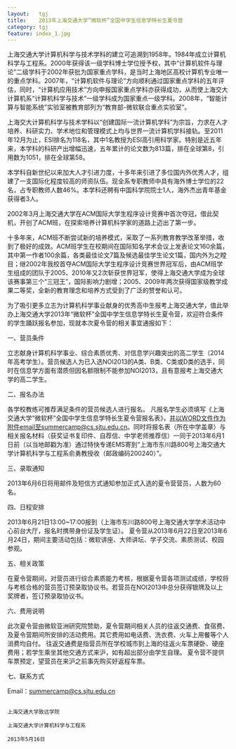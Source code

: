 ```yaml
---
layout:   tgj
title:    2013年上海交通大学“微软杯”全国中学生信息学特长生夏令营
category: tgj
feature: index_1.jpg
---
```


上海交通大学计算机科学与技术学科的建立可追溯到1958年。1984年成立计算机科学与工程系。<!--break-->2000年获得该一级学科博士学位授予权，其中“计算机软件与理论”二级学科于2002年获批为国家重点学科，是当时上海地区高校计算机专业唯一的重点学科。2007年，“计算机软件与理论”方向顺利通过国家重点学科的五年评估，同时，“计算机应用技术”方向申报国家重点学科亦获得成功，从而使上海交大计算机系“计算机科学与技术”一级学科成为国家重点一级学科。2008年，“智能计算与智能系统”实验室被教育部列为“教育部-微软联合重点实验室”。

上海交大计算机科学与技术学科以“创建国际一流计算机学科”为宗旨，力求在人才培养、科研实力、学术地位和管理模式上均与世界一流计算机学科接轨。至2011年12月为止，ESI排名为118名，其中1名教授为ESI高引用科学家。特别是近五年来，本学科的科研产出增幅迅速，五年累计的论文数为813篇，排在全球第8，引用数为1051，排在全球第58。

本学科自新世纪以来加大人才引进力度，十多年来引进了多位国内外优秀人才，组建了一支国际化程度较高的师资队伍。现全系专职教师中具有海外博士学位的22名，占专职教师人数46%。本学科还聘有中国科学院院士1人，海外杰出青年基金获得者3人。

2002年3月上海交通大学在ACM国际大学生程序设计竞赛中首次夺冠，借此契机，开创了ACM班，在探索培养计算机科学家的道路上迈出了第一步。

十多年来，ACM班不断尝试新的培养模式，采取了一系列教育教学改革举措，收到了极好的成效。ACM班学生在校期间在国际知名学术会议上发表论文160余篇，其中第一作者100余篇，各类最佳论文7篇及候选最佳学生论文1篇，国内外为之瞠目；继2002年我校首夺ACM国际大学生程序设计竞赛世界冠军后，由ACM班学生组成的团队于2005、2010年又2次斩获世界冠军，使得上海交通大学成为全球该赛事第三个“三冠王”，国际影响力剧增；2005、2009年两次获得国家级教学成果二等奖，全新的教育理念和培养方式受到了广泛的赞誉和认可。

为了吸引更多立志为计算机科学事业献身的优秀高中生报考上海交通大学，值此举办上海交通大学2013年“微软杯”全国中学生信息学特长生夏令营，欢迎符合条件的学生踊跃报名参加，现就本次夏令营的相关事宜通报如下：

一、营员条件

立志献身计算机科学事业、综合素质优秀、对信息学兴趣突出的高二学生（2014年高考学生）。营员候选人为已入选NOI2013的A类、B类、C类或D类的选手，同时在信息学方面有潜质但因名额限制不能参加NOI2013，且有意报考上海交通大学的高二学生。

二、报名办法

各学校教练可推荐满足条件的营员候选人进行报名。 凡报名学生必须填写《上海交通大学“微软杯”全国中学生信息学特长生夏令营报名表》，并以WORD文件作为附件email至summercamp@cs.sjtu.edu.cn。同时将报名表（所在中学盖章）与相关报名材料（获奖证书复印件、自荐信、中学老师推荐信）一同于2013年6月1日前（以当地邮戳为准）通过特快专递EMS寄到“上海市东川路800号上海交通大学计算机科学与工程系俞勇教授收（邮政编码200240）”。

三、录取通知

2013年6月6日将用邮件及短信方式通知参加正式入选的夏令营营员，人数为60名。

四、日程安排

2013年6月21日13:00~17:00报到（上海市东川路800号上海交通大学学术活动中心前台大厅，报名时携带身份证及学生证）。 夏令营从2013年6月22日至2013年6月24日，期间主要活动包括：微软讲座、大师讲坛、学子交流、素质测试、校园参观。

五、相关政策

在夏令营期间，对营员进行综合素质能力考核，根据夏令营各项测试成绩，学校将与考核合格的营员签订预录取协议书。若营员在NOI2013中总分获得银牌及以上奖牌者，签订预录取协议书。

六、费用说明

此次夏令营由微软亚洲研究院赞助，夏令营期间相关人员的往返交通费、食宿费、及夏令营期间所安排的活动费用。其它费用如电话费、洗衣费、火车上用餐等个人消费均自付。 往返交通费是指营员所在学校城市到上海的往返火车票硬卧、硬座费用；若学生乘坐其他交通方式来沪，如有超出部分由学生自理。 夏令营不提供车票预定，望营员在来沪之前事先购买好返程车票。

七、联系方式

Email：summercamp@cs.sjtu.edu.cn

                                                                                                             上海交通大学致远学院
                                                                                                        上海交通大学计算机科学与工程系
                                                                                                                2013年5月16日
